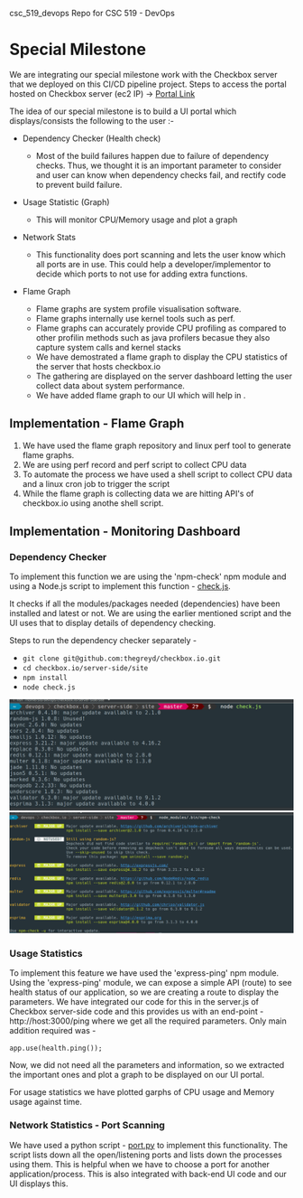 csc_519_devops
Repo for CSC 519 - DevOps

# Special Milestone
We are integrating our special milestone work with the Checkbox server that we deployed on this CI/CD pipeline project.
Steps to access the portal hosted on Checkbox server (ec2 IP) ->
[Portal Link]()

The idea of our special milestone is to build a UI portal which displays/consists the following to the user :-

+ Dependency Checker (Health check)
  - Most of the build failures happen due to failure of dependency checks. Thus, we thought it is an important parameter to consider and user can know when dependency checks fail, and rectify code to prevent build failure.

+ Usage Statistic (Graph) 
  - This will monitor CPU/Memory usage and plot a graph

+ Network Stats 
  - This functionality does port scanning and lets the user know which all ports are in use. This could help a developer/implementor to decide which ports to not use for adding extra functions.

+ Flame Graph 
  - Flame graphs are system profile visualisation software.
  - Flame graphs internally use kernel tools such as perf. 
  - Flame graphs can accurately provide CPU profiling as compared to other profilin methods such as java profilers becasue they also capture system calls and kernel stacks
  - We have demostrated a flame graph to display the CPU statistics of the server that hosts checkbox.io
  - The gathering are displayed on the server dashboard letting the user collect data about system performance.
  - We have added flame graph to our UI which will help in . 

## Implementation - Flame Graph
1. We have used the flame graph repository and linux perf tool to generate flame graphs.
2. We are using perf record and perf script to collect CPU data
3. To automate the process we have used a shell script to collect CPU data and a linux cron job to trigger the script
4. While the flame graph is collecting data we are hitting API's of checkbox.io using anothe shell script.

## Implementation - Monitoring Dashboard 

### Dependency Checker

To implement this function we are using the 'npm-check' npm module and using a Node.js script to implement this function - [check.js](https://github.ncsu.edu/zsthampi/csc_519_devops/blob/milestone4/check.js).

It checks if all the modules/packages needed (dependencies) have been installed and latest or not.
We are using the earlier mentioned script and the UI uses that to display details of dependency checking.

Steps to run the dependency checker separately -
- `git clone git@github.com:thegreyd/checkbox.io.git`
- `cd checkbox.io/server-side/site`
- `npm install`
- `node check.js`

![check.js output](./screen2.png)
![npm-check output](./screen1.png)

### Usage Statistics

To implement this feature we have used the 'express-ping' npm module. Using the 'express-ping' module, we can expose a simple API (route) to see health status of our application, so we are creating a route to display the parameters. We have integrated our code for this in the server.js of Checkbox server-side code and this provides us with an end-point - http://host:3000/ping where we get all the required parameters. 
Only main addition required was - 
```
app.use(health.ping());
``` 

Now, we did not need all the parameters and information, so we extracted the important ones and plot a graph to be displayed on our UI portal.

For usage statistics we have plotted garphs of CPU usage and Memory usage against time. 

### Network Statistics - Port Scanning

We have used a python script - [port.py](https://github.ncsu.edu/zsthampi/csc_519_devops/blob/milestone4/port.py) to implement this functionality. The script lists down all the open/listening ports and lists down the processes using them. This is helpful when we have to choose a port for another application/process. This is also integrated with back-end UI code and our UI displays this. 
